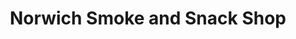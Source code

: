 ---
title: "Norwich Smoke and Snack Shop"
url: /norwich/norwich-smoke-and-snack-shop/
shop: Lebensmittel
---